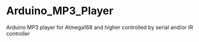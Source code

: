 # Arduino_MP3_Player
Arduino MP3 player for Atmega168 and higher controlled by serial and/or IR controller
